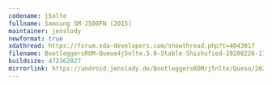 ```yaml
---
codename: j5nlte
fullname: Samsung SM-J500FN (2015)
maintainer: jenslody
newformat: true
xdathread: https://forum.xda-developers.com/showthread.php?t=4043017
filename: BootleggersROM-Queue4j5nlte.5.0-Stable-Shishufied-20200226-171622.zip
buildsize: 472362827
mirrorlink: https://android.jenslody.de/BootleggersROM/j5nlte/Queso/20200226-171622/
---
```


